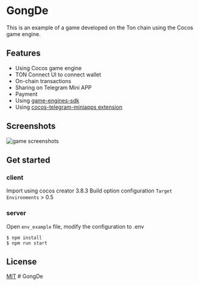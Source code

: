 # GongDe

This is an example of a game developed on the Ton chain using the Cocos game engine.

## Features

* Using Cocos game engine
* ​​TON Connect UI to connect wallet
* On-chain transactions
* Sharing on Telegram Mini APP
* Payment
* Using [game-engines-sdk](https://github.com/CocosTechLabs/game-engines-sdk)
* Using [cocos-telegram-miniapps extension](https://github.com/CocosTechLabs/cocos-telegram-miniapps)

## Screenshots

![game screenshots](././image.jpg)

## Get started
### client 
Import using cocos creator 3.8.3
Build option configuration
    `Target Environments` > 0.5

### server
Open `env_example` file, modify the configuration to .env
```shell
$ npm install
$ npm run start
```
## License

[MIT](./LICENSE)
#   G o n g D e  
 